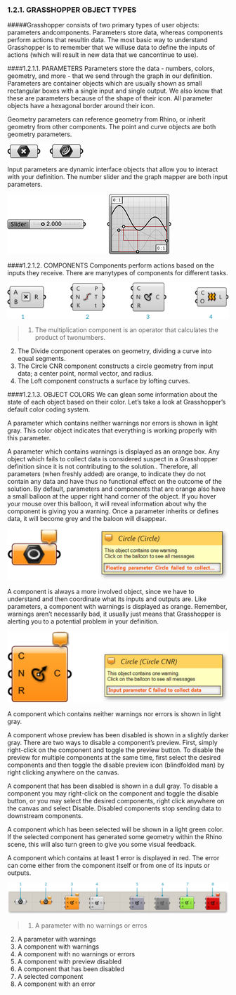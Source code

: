 ### 1.2.1. GRASSHOPPER OBJECT TYPES

#####Grasshopper consists of two primary types of user objects: parameters andcomponents. Parameters store data, whereas components perform actions that resultin data. The most basic way to understand Grasshopper is to remember that we willuse data to define the inputs of actions (which will result in new data that we cancontinue to use).

####1.2.1.1. PARAMETERS
Parameters store the data - numbers, colors, geometry, and more - that we send through the graph in our definition. Parameters are container objects which are usually shown as small rectangular boxes with a single input and single output. We also know that these are parameters because of the shape of their icon. All parameter objects have a hexagonal border around their icon.

Geometry parameters can reference geometry from Rhino, or inherit geometry from other components. The point and curve objects are both geometry parameters.

![IMAGE](images/1-2-1/1-2-1_001-geometry-parameters.png)

Input parameters are dynamic interface objects that allow you to interact with your definition. The number slider and the graph mapper are both input parameters.

![IMAGE](images/1-2-1/1-2-1_002-input-parameters.png)

####1.2.1.2. COMPONENTS
Components perform actions based on the inputs they receive. There are manytypes of components for different tasks.

![IMAGE](images/1-2-1/1-2-1_003-components.png)

>1. The multiplication component is an operator that calculates the product of twonumbers.
2. The Divide component operates on geometry, dividing a curve into equal
segments.
3. The Circle CNR component constructs a circle geometry from input data; a center point, normal vector, and radius.
4. The Loft component constructs a surface by lofting curves.

####1.2.1.3. OBJECT COLORS
We can glean some information about the state of each object based on their color. Let’s take a look at Grasshopper’s default color coding system.

A parameter which contains neither warnings nor errors is shown in light
gray. This color object indicates that everything is working properly with this
parameter.

A parameter which contains warnings is displayed as an orange box. Any object which fails to collect data is considered suspect in a Grasshopper definition since it is not contributing to the solution.. Therefore, all parameters (when freshly added) are orange, to indicate they do not contain any data and have thus no functional effect on the outcome of the solution. By default, parameters and components that are orange also have a small balloon at the upper right hand corner of the object. If you hover your mouse over this balloon, it will reveal information about why the component is giving you a warning. Once a parameter inherits or defines data, it will become grey and the baloon will disappear.

![IMAGE](images/1-2-1/1-2-1_004-parameter-warning.png)

A component is always a more involved object, since we have to understand and then coordinate what its inputs and outputs are. Like parameters, a component with warnings is displayed as orange. Remember, warnings aren’t necessarily bad, it usually just means that Grasshopper is alerting you to a potential problem in your definition.

![IMAGE](images/1-2-1/1-2-1_005-component-warning.png)

A component which contains neither warnings nor errors is shown in light gray.

A component whose preview has been disabled is shown in a slightly darker
gray. There are two ways to disable a component’s preview. First, simply right-click on the component and toggle the preview button. To disable the preview for multiple components at the same time, first select the desired components and then toggle the disable preview icon (blindfolded man) by right clicking anywhere on the canvas.

A component that has been disabled is shown in a dull gray. To disable a
component you may right-click on the component and toggle the disable button, or you may select the desired components, right click anywhere on the canvas and select Disable. Disabled components stop sending data to downstream components.

A component which has been selected will be shown in a light green color. If the selected component has generated some geometry within the Rhino scene, this will also turn green to give you some visual feedback.

A component which contains at least 1 error is displayed in red. The error can come either from the component itself or from one of its inputs or outputs.

![IMAGE](images/1-2-1/1-2-1_006-object-colors.png)
>1. A parameter with no warnings or erros
2. A parameter with warnings
3. A component with warnings
4. A component with no warnings or errors
5. A component with preview disabled
6. A component that has been disabled
7. A selected component
8. A component with an error
